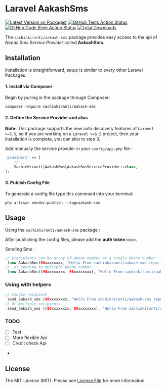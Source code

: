 # Laravel AakashSms

[![Latest Version on Packagist](https://img.shields.io/packagist/v/sachinkiranti/aakash-sms.svg?style=flat-square)](https://packagist.org/packages/sachinkiranti/aakash-sms)
[![GitHub Tests Action Status](https://img.shields.io/github/workflow/status/sachinkiranti/aakash-sms/run-tests?label=tests)](https://github.com/sachinkiranti/aakash-sms/actions?query=workflow%3Arun-tests+branch%3Amain)
[![GitHub Code Style Action Status](https://img.shields.io/github/workflow/status/sachinkiranti/aakash-sms/Check%20&%20fix%20styling?label=code%20style)](https://github.com/sachinkiranti/aakash-sms/actions?query=workflow%3A"Check+%26+fix+styling"+branch%3Amain)
[![Total Downloads](https://img.shields.io/packagist/dt/sachinkiranti/aakash-sms.svg?style=flat-square)](https://packagist.org/packages/sachinkiranti/aakash-sms)

The `sachinkiranti/aakash-sms` package provides easy access to the api of *Nepali Sms Service Provider* called **AakashSms**.

## Installation

Installation is straightforward, setup is similar to every other Laravel Packages.

#### 1. Install via Composer

Begin by pulling in the package through Composer:

```
composer require sachinkiranti/aakash-sms
```

#### 2. Define the Service Provider and alias

**Note:** This package supports the new auto discovery features of `Laravel >=5.5`, so if you are working on a `Laravel >=5.5` project, then your installation is complete, you can skip to step 3.

Add manually the service provider in your `config/app.php` file :

```php
'providers' => [
    // ...
    SachinKiranti\AakashSms\AakashSmsServiceProvider::class,
];
```

#### 3. Publish Config File

To generate a config file type this command into your terminal:

```
php artisan vendor:publish --tag=aakash-sms
```

## Usage
Using the `sachinkiranti/aakash-sms` package :

After publishing the config files, please add the **auth token** <small>token</small>.

Sending Sms :
```php
// $recipients can be array of phone number or a single phone number
 (new AakashSms(98xxxxxxxx, "Hello From sachinkiranti/aakash-sms repo."))->send()
//  or sending to multiple phone number
 (new AakashSms([98xxxxxxxx, 98xxxxxxxx], "Hello From sachinkiranti/aakash-sms repo."))->send()
```

### Using with helpers

```php
// Single recipient
 send_aakash_sms (98xxxxxxxx, "Hello From sachinkiranti/aakash-sms repo.");
// Or multiple recipients
 send_aakash_sms ([98xxxxxxxx, 98xxxxxxxx], "Hello From sachinkiranti/aakash-sms repo.");
```

### TODO
- [ ] Test
- [ ] More flexible Api
- [ ] Credit check Api
- 
## License

The MIT License (MIT). Please see [License File](LICENSE.md) for more information.